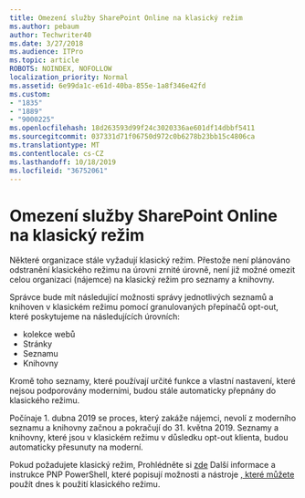 ```yaml
---
title: Omezení služby SharePoint Online na klasický režim
ms.author: pebaum
author: Techwriter40
ms.date: 3/27/2018
ms.audience: ITPro
ms.topic: article
ROBOTS: NOINDEX, NOFOLLOW
localization_priority: Normal
ms.assetid: 6e99da1c-e61d-40ba-855e-1a8f346e42fd
ms.custom:
- "1835"
- "1889"
- "9000225"
ms.openlocfilehash: 18d263593d99f24c3020336ae601df14dbbf5411
ms.sourcegitcommit: 037331d71f06750d972c0b6278b23bb15c4806ca
ms.translationtype: MT
ms.contentlocale: cs-CZ
ms.lasthandoff: 10/18/2019
ms.locfileid: "36752061"
---
```

# <a name="restrict-sharepoint-online-to-classic-mode"></a>Omezení služby SharePoint Online na klasický režim

Některé organizace stále vyžadují klasický režim. Přestože není plánováno odstranění klasického režimu na úrovni zrnité úrovně, není již možné omezit celou organizaci (nájemce) na klasický režim pro seznamy a knihovny.

Správce bude mít následující možnosti správy jednotlivých seznamů a knihoven v klasickém režimu pomocí granulovaných přepínačů opt-out, které poskytujeme na následujících úrovních:

- kolekce webů
- Stránky
- Seznamu
- Knihovny

Kromě toho seznamy, které používají určité funkce a vlastní nastavení, které nejsou podporovány moderními, budou stále automaticky přepnány do klasického režimu.

Počínaje 1. dubna 2019 se proces, který zakáže nájemci, nevolí z moderního seznamu a knihovny začnou a pokračují do 31. května 2019.  Seznamy a knihovny, které jsou v klasickém režimu v důsledku opt-out klienta, budou automaticky přesunuty na moderní.

Pokud požadujete klasický režim, Prohlédněte si [zde](https://techcommunity.microsoft.com/t5/Microsoft-SharePoint-Blog/Delivering-SharePoint-modern-experiences/ba-p/315023) Další informace a instrukce PNP PowerShell, které popisují možnosti a nástroje [, které můžete](https://docs.microsoft.com/sharepoint/dev/transform/modernize-userinterface-lists-and-libraries-optout) použít dnes k použití klasického režimu.
